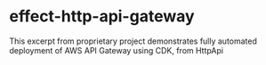 # effect-http-api-gateway

This excerpt from proprietary project demonstrates fully automated 
deployment of AWS API Gateway using CDK, from HttpApi